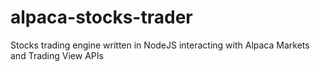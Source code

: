 # alpaca-stocks-trader
Stocks trading engine written in NodeJS interacting with Alpaca Markets and Trading View APIs
